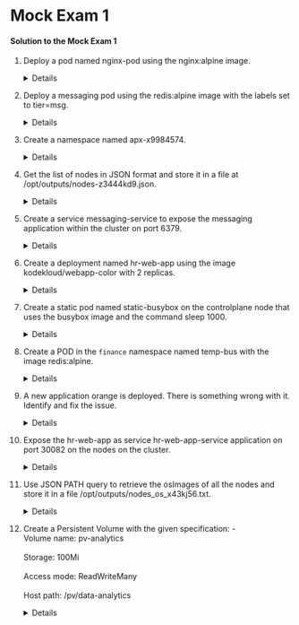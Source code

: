 # Mock Exam 1

  #### Solution to the Mock Exam 1

  1. Deploy a pod named nginx-pod using the nginx:alpine image.

     <details>
       
         k run nginx-pod --image=nginx:alpine
     </details>

  2. Deploy a messaging pod using the redis:alpine image with the labels set to tier=msg.

     <details>
     
     ```
     k run messaging --image=redis:alpine --labels=tier=msg
     ```
     </details>

 
  3. Create a namespace named apx-x9984574.
     
     <details>

     ```
     k create ns apx-x9984574
     ```
     </details>

  4. Get the list of nodes in JSON format and store it in a file at /opt/outputs/nodes-z3444kd9.json.

     <details>

     ```
     kubectl get nodes -o json > /opt/outputs/nodes-z3444kd9.json
     ```
     </details>

  5. Create a service messaging-service to expose the messaging application within the cluster on port 6379.

     <details>

     ```
     kubectl expose pod messaging --port=6379 --name messaging-service
     ```
     </details>

  6. Create a deployment named hr-web-app using the image kodekloud/webapp-color with 2 replicas.

     <details>
      
      ```
      kubectl create deployment hr-web-app --image=kodekloud/webapp-color --replicas=2
      ```
     </details>

  7. Create a static pod named static-busybox on the controlplane node that uses the busybox image and the command sleep 1000.

     <details>

         k run static-busybox --image busybox --dry-run=client -o yaml --command -- sleep 1000 > static-busybox.yaml
    
      move the file to `/etc/kubernetes/manifests`
             
         mv static-busybox.yaml /etc/kubernetes/manifests/
    
      manifest file should look like this:
         
                 apiVersion: v1
                 kind: Pod
                 metadata:
                   creationTimestamp: null
                   labels:
                     run: static-busybox
                   name: static-busybox
                 spec:
                   containers:
                   - command:
                     - sleep
                     - "1000"
                     image: busybox
                     name: static-busybox
                     resources: {}
                   dnsPolicy: ClusterFirst
                   restartPolicy: Always
                 status: {}
         
  </details>

  8. Create a POD in the `finance` namespace named temp-bus with the image redis:alpine.

     <details>

     ```
     k run temp-bus --image=redis:alpine -n finance
     ```
     </details>

  9. A new application orange is deployed. There is something wrong with it. Identify and fix the issue.

       <details>
  
       ```
       kubectl describe pod orange
       ```
  
       Export the running pod using below command and correct the spelling of the command **`sleeeep`** to **`sleep`** 
  
       ```
       kubectl get pod orange -o yaml > orange.yaml
       ```
     
       Delete the running Orange pod and recreate the pod using command.
       
       ```
       k replace -f orange.yaml --force
       ```
       </details>

  10. Expose the hr-web-app as service hr-web-app-service application on port 30082 on the nodes on the cluster.

      <details>
        
          k expose deploy hr-web-app --name=hr-web-app-service --type NodePort --port 8080
        go to the svc and edit the `nodePort: 30082`

          k edit svc hr-web-app-service
      </details>

  12. Use JSON PATH query to retrieve the osImages of all the nodes and store it in a file /opt/outputs/nodes_os_x43kj56.txt.

      <details>

      ``` 
      kubectl get nodes -o jsonpath='{.items[*].status.nodeInfo.osImage}' > /opt/outputs/nodes_os_x43kj56.txt
      ```
      </details>

  13. Create a Persistent Volume with the given specification: -
      <br>Volume name: pv-analytics</br>
      <br>Storage: 100Mi</br>
      <br>Access mode: ReadWriteMany</br>
      <br>Host path: /pv/data-analytics</br>

      <details>

     
        create below PV use `vi pv.yaml` :
       
           apiVersion: v1
           kind: PersistentVolume
           metadata:
             name: pv-analytics
           spec:
             capacity:
               storage: 100Mi
             accessModes:
               - ReadWriteMany
             hostPath:
                 path: /pv/data-analytics
    
      </details>
       
